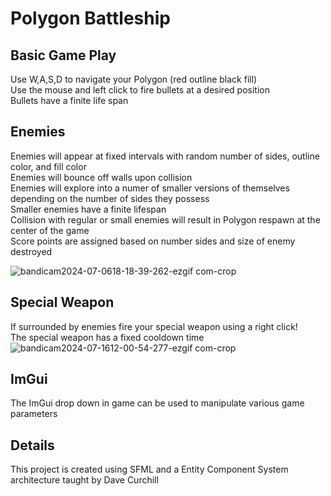 # Polygon Battleship
## Basic Game Play
Use W,A,S,D to navigate your Polygon (red outline black fill) <br/>
Use the mouse and left click to fire bullets at a desired position <br/>
Bullets have a finite life span <br/>

## Enemies
Enemies will appear at fixed intervals with random number of sides, outline color, and fill color <br/>
Enemies will bounce off walls upon collision <br/>
Enemies will explore into a numer of smaller versions of themselves depending on the number of sides they possess <br/>
Smaller enemies have a finite lifespan <br/>
Collision with regular or small enemies will result in Polygon respawn at the center of the game <br/>
Score points are assigned based on number sides and size of enemy destroyed <br/>

![bandicam2024-07-0618-18-39-262-ezgif com-crop](https://github.com/user-attachments/assets/487c2037-d923-4c22-96ba-5edeb76c5407)

## Special Weapon
If surrounded by enemies fire your special weapon using a right click! <br/>
The special weapon has a fixed cooldown time <br/>
![bandicam2024-07-1612-00-54-277-ezgif com-crop](https://github.com/user-attachments/assets/31963798-6079-41f7-bb87-6fad151c2c5f)

## ImGui
The ImGui drop down in game can be used to manipulate various game parameters <br/>

## Details
This project is created using SFML and a Entity Component System architecture taught by Dave Curchill <br/>

